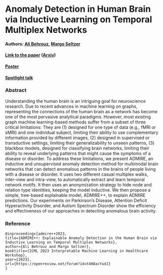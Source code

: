# Anomaly Detection in Human Brain via Inductive Learning on Temporal Multiplex Networks 



#### Authors: [Ali Behrouz](https://abehrouz.github.io/), [Margo Seltzer](https://www.seltzer.com/margo/)
#### [Link to the paper](??) ([Arxiv](?))
#### [Poster]()
#### [Spotlight talk]()





### Abstract
Understanding the human brain is an intriguing goal for neuroscience research.  Due to recent advances in machine learning on graphs, representing the connections of the human brain as a network has become one of the most pervasive analytical paradigms. However, most existing graph machine learning-based methods suffer from a subset of three critical limitations: They are (1) designed for one type of data (e.g., fMRI or sMRI) and one individual subject, limiting their ability to use complementary information provided by different images, (2)  designed in supervised or transductive settings, limiting their generalizability to unseen patterns, (3) blackbox models, designed for classifying brain networks, limiting their ability to reveal underlying patterns that might cause the symptoms of a disease or disorder. To address these limitations, we present ADMIRE, an inductive and unsupervised anomaly detection method for multimodal brain networks that can detect anomalous patterns in the brains of people living with a disease or disorder. It uses two different casual multiplex walks, inter-view and intra-view, to automatically extract and learn temporal network motifs. It then uses an anonymization strategy to hide node and relation type identities, keeping the model inductive. We then propose a simple, tree-based explainable model, ADMIRE++, to explain ADMIRE predictions. Our experiments on Parkinson’s Disease, Attention Deficit Hyperactivity Disorder, and Autism Spectrum Disorder show the efficiency and effectiveness of our approaches in detecting anomalous brain activity.





### Reference

```
@inproceedings{admire++2023,
title={ADMIRE++: Explainable Anomaly Detection in the Human Brain via Inductive Learning on Temporal Multiplex Networks},
author={Ali Behrouz and Margo Seltzer},
booktitle={ICML 2023 Interpretable Machine Learning in Healthcare Workshop},
year={2023},
url={https://openreview.net/forum?id=t4H8acYudJ}
}
```

